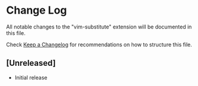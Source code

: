 # Change Log

All notable changes to the "vim-substitute" extension will be documented in this file.

Check [Keep a Changelog](http://keepachangelog.com/) for recommendations on how to structure this file.

## [Unreleased]

- Initial release
